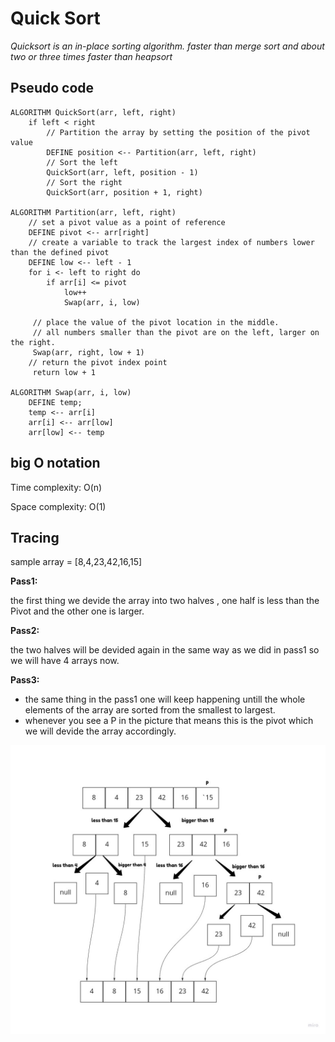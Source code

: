 # Quick Sort
*Quicksort is an in-place sorting algorithm. faster than merge sort and about two or three times faster than heapsort*

## Pseudo code

```
ALGORITHM QuickSort(arr, left, right)
    if left < right
        // Partition the array by setting the position of the pivot value
        DEFINE position <-- Partition(arr, left, right)
        // Sort the left
        QuickSort(arr, left, position - 1)
        // Sort the right
        QuickSort(arr, position + 1, right)

ALGORITHM Partition(arr, left, right)
    // set a pivot value as a point of reference
    DEFINE pivot <-- arr[right]
    // create a variable to track the largest index of numbers lower than the defined pivot
    DEFINE low <-- left - 1
    for i <- left to right do
        if arr[i] <= pivot
            low++
            Swap(arr, i, low)

     // place the value of the pivot location in the middle.
     // all numbers smaller than the pivot are on the left, larger on the right.
     Swap(arr, right, low + 1)
    // return the pivot index point
     return low + 1

ALGORITHM Swap(arr, i, low)
    DEFINE temp;
    temp <-- arr[i]
    arr[i] <-- arr[low]
    arr[low] <-- temp
```

## big O notation

Time complexity: O(n)

Space complexity: O(1)

## Tracing

sample array = [8,4,23,42,16,15]

**Pass1:**

the first thing we devide the array into two halves , one half is less than the Pivot and the other one is larger.

**Pass2:**

the two halves will be devided again in the same way as we did in pass1 so we will have 4 arrays now.

**Pass3:**

- the same thing in the pass1 one will keep happening untill the whole elements of the array are sorted from the smallest to largest.
- whenever you see a P in the picture that means this is the pivot which we will devide the array accordingly.

![quick](assets/quickBlog.jpg)